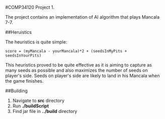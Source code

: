 #COMP34120 Project 1.

The project contains an implementation of AI algorithm that plays Mancala 7-7.

##Heruistics

The heuristics is quite simple:

```
score = (myMancala - yourMancala)*2 + (seedsInMyPits + seedsInYourPits)
```

This heuristics proved to be quite effective as it is aiming to capture as many seeds as possible and also maximizes the number of seeds on player's side. Seeds on player's side are likely to land in his Mancala when the game finishes.


##Building
1. Navigate to **src** directory
2. Run **./buildScript**
3. Find jar file in **../build** directory
